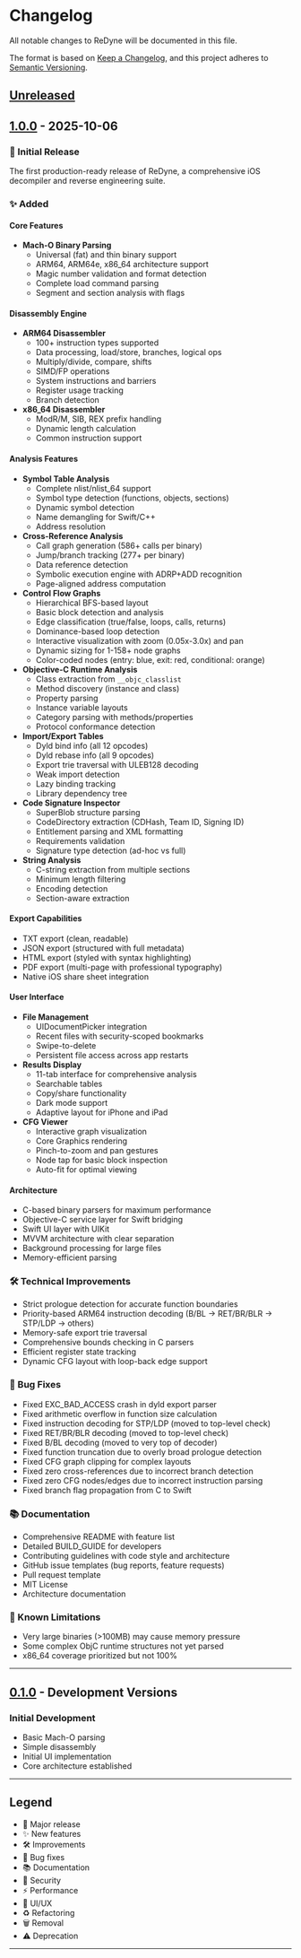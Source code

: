 # Changelog

All notable changes to ReDyne will be documented in this file.

The format is based on [Keep a Changelog](https://keepachangelog.com/en/1.0.0/),
and this project adheres to [Semantic Versioning](https://semver.org/spec/v2.0.0.html).

## [Unreleased]

## [1.0.0] - 2025-10-06

### 🎉 Initial Release

The first production-ready release of ReDyne, a comprehensive iOS decompiler and reverse engineering suite.

### ✨ Added

#### Core Features
- **Mach-O Binary Parsing**
  - Universal (fat) and thin binary support
  - ARM64, ARM64e, x86_64 architecture support
  - Magic number validation and format detection
  - Complete load command parsing
  - Segment and section analysis with flags

#### Disassembly Engine
- **ARM64 Disassembler**
  - 100+ instruction types supported
  - Data processing, load/store, branches, logical ops
  - Multiply/divide, compare, shifts
  - SIMD/FP operations
  - System instructions and barriers
  - Register usage tracking
  - Branch detection
- **x86_64 Disassembler**
  - ModR/M, SIB, REX prefix handling
  - Dynamic length calculation
  - Common instruction support

#### Analysis Features
- **Symbol Table Analysis**
  - Complete nlist/nlist_64 support
  - Symbol type detection (functions, objects, sections)
  - Dynamic symbol detection
  - Name demangling for Swift/C++
  - Address resolution
- **Cross-Reference Analysis**
  - Call graph generation (586+ calls per binary)
  - Jump/branch tracking (277+ per binary)
  - Data reference detection
  - Symbolic execution engine with ADRP+ADD recognition
  - Page-aligned address computation
- **Control Flow Graphs**
  - Hierarchical BFS-based layout
  - Basic block detection and analysis
  - Edge classification (true/false, loops, calls, returns)
  - Dominance-based loop detection
  - Interactive visualization with zoom (0.05x-3.0x) and pan
  - Dynamic sizing for 1-158+ node graphs
  - Color-coded nodes (entry: blue, exit: red, conditional: orange)
- **Objective-C Runtime Analysis**
  - Class extraction from `__objc_classlist`
  - Method discovery (instance and class)
  - Property parsing
  - Instance variable layouts
  - Category parsing with methods/properties
  - Protocol conformance detection
- **Import/Export Tables**
  - Dyld bind info (all 12 opcodes)
  - Dyld rebase info (all 9 opcodes)
  - Export trie traversal with ULEB128 decoding
  - Weak import detection
  - Lazy binding tracking
  - Library dependency tree
- **Code Signature Inspector**
  - SuperBlob structure parsing
  - CodeDirectory extraction (CDHash, Team ID, Signing ID)
  - Entitlement parsing and XML formatting
  - Requirements validation
  - Signature type detection (ad-hoc vs full)
- **String Analysis**
  - C-string extraction from multiple sections
  - Minimum length filtering
  - Encoding detection
  - Section-aware extraction

#### Export Capabilities
- TXT export (clean, readable)
- JSON export (structured with full metadata)
- HTML export (styled with syntax highlighting)
- PDF export (multi-page with professional typography)
- Native iOS share sheet integration

#### User Interface
- **File Management**
  - UIDocumentPicker integration
  - Recent files with security-scoped bookmarks
  - Swipe-to-delete
  - Persistent file access across app restarts
- **Results Display**
  - 11-tab interface for comprehensive analysis
  - Searchable tables
  - Copy/share functionality
  - Dark mode support
  - Adaptive layout for iPhone and iPad
- **CFG Viewer**
  - Interactive graph visualization
  - Core Graphics rendering
  - Pinch-to-zoom and pan gestures
  - Node tap for basic block inspection
  - Auto-fit for optimal viewing

#### Architecture
- C-based binary parsers for maximum performance
- Objective-C service layer for Swift bridging
- Swift UI layer with UIKit
- MVVM architecture with clear separation
- Background processing for large files
- Memory-efficient parsing

### 🛠️ Technical Improvements
- Strict prologue detection for accurate function boundaries
- Priority-based ARM64 instruction decoding (B/BL → RET/BR/BLR → STP/LDP → others)
- Memory-safe export trie traversal
- Comprehensive bounds checking in C parsers
- Efficient register state tracking
- Dynamic CFG layout with loop-back edge support

### 🐛 Bug Fixes
- Fixed EXC_BAD_ACCESS crash in dyld export parser
- Fixed arithmetic overflow in function size calculation
- Fixed instruction decoding for STP/LDP (moved to top-level check)
- Fixed RET/BR/BLR decoding (moved to top-level check)
- Fixed B/BL decoding (moved to very top of decoder)
- Fixed function truncation due to overly broad prologue detection
- Fixed CFG graph clipping for complex layouts
- Fixed zero cross-references due to incorrect branch detection
- Fixed zero CFG nodes/edges due to incorrect instruction parsing
- Fixed branch flag propagation from C to Swift

### 📚 Documentation
- Comprehensive README with feature list
- Detailed BUILD_GUIDE for developers
- Contributing guidelines with code style and architecture
- GitHub issue templates (bug reports, feature requests)
- Pull request template
- MIT License
- Architecture documentation

### 🎯 Known Limitations
- Very large binaries (>100MB) may cause memory pressure
- Some complex ObjC runtime structures not yet parsed
- x86_64 coverage prioritized but not 100%

---

## [0.1.0] - Development Versions

### Initial Development
- Basic Mach-O parsing
- Simple disassembly
- Initial UI implementation
- Core architecture established

---

## Legend

- 🎉 Major release
- ✨ New features
- 🛠️ Improvements
- 🐛 Bug fixes
- 📚 Documentation
- 🔐 Security
- ⚡ Performance
- 🎨 UI/UX
- ♻️ Refactoring
- 🗑️ Removal
- ⚠️ Deprecation

---

[Unreleased]: https://github.com/speedyfriend433/ReDyne/compare/v1.0.0...HEAD
[1.0.0]: https://github.com/speedyfriend433/ReDyne/releases/tag/v1.0.0
[0.1.0]: https://github.com/speedyfriend433/ReDyne/releases/tag/v0.1.0

